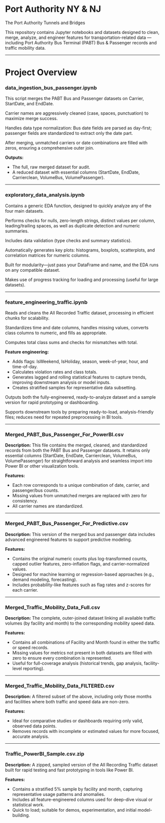 # Port Authority NY & NJ
The Port Authority Tunnels and Bridges

This repository contains Jupyter notebooks and datasets designed to clean, merge, analyze, and engineer features for transportation-related data — including Port Authority Bus Terminal (PABT) Bus & Passenger records and traffic mobility data.

---

# Project Overview

### data_ingestion_bus_passenger.ipynb
This script merges the PABT Bus and Passenger datasets on Carrier, StartDate, and EndDate.

Carrier names are aggressively cleaned (case, spaces, punctuation) to maximize merge success.

Handles data type normalization: Bus date fields are parsed as day-first; passenger fields are standardized to extract only the date part.

After merging, unmatched carriers or date combinations are filled with zeros, ensuring a comprehensive outer join.

**Outputs:**

- The full, raw merged dataset for audit.
- A reduced dataset with essential columns (StartDate, EndDate, Carrierclean, VolumeBus, VolumePassenger).

---

### exploratory_data_analysis.ipynb
Contains a generic EDA function, designed to quickly analyze any of the four main datasets.

Performs checks for nulls, zero-length strings, distinct values per column, leading/trailing spaces, as well as duplicate detection and numeric summaries.

Includes data validation (type checks and summary statistics).

Automatically generates key plots: histograms, boxplots, scatterplots, and correlation matrices for numeric columns.

Built for modularity—just pass your DataFrame and name, and the EDA runs on any compatible dataset.

Makes use of progress tracking for loading and processing (useful for large datasets).


---

### feature_engineering_traffic.ipynb
Reads and cleans the All Recorded Traffic dataset, processing in efficient chunks for scalability.

Standardizes time and date columns, handles missing values, converts class columns to numeric, and fills as appropriate.

Computes total class sums and checks for mismatches with total.

**Feature engineering:**

- Adds flags: IsWeekend, IsHoliday, season, week-of-year, hour, and time-of-day.
- Calculates violation rates and class totals.
- Generates lagged and rolling statistical features to capture trends, improving downstream analysis or model inputs.
- Creates stratified samples for representative data subsetting.

Outputs both the fully-engineered, ready-to-analyze dataset and a sample version for rapid prototyping or dashboarding.

Supports downstream tools by preparing ready-to-load, analysis-friendly files; reduces need for repeated preprocessing in BI tools.


---

### Merged_PABT_Bus_Passenger_For_PowerBI.csv
**Description:**
This file contains the merged, cleaned, and standardized records from both the PABT Bus and Passenger datasets. It retains only essential columns (StartDate, EndDate, Carrierclean, VolumeBus, VolumePassenger) for straightforward analysis and seamless import into Power BI or other visualization tools.

**Features:**

- Each row corresponds to a unique combination of date, carrier, and passenger/bus counts.
- Missing values from unmatched merges are replaced with zero for consistency.
- All carrier names are standardized.


---

### Merged_PABT_Bus_Passenger_For_Predictive.csv
**Description:**
This version of the merged bus and passenger data includes advanced engineered features to support predictive modeling.

**Features:**

- Contains the original numeric counts plus log-transformed counts, capped outlier features, zero-inflation flags, and carrier-normalized values.
- Designed for machine learning or regression-based approaches (e.g., demand modeling, forecasting).
- Includes probability-like features such as flag rates and z-scores for each carrier.


---

### Merged_Traffic_Mobility_Data_Full.csv
**Description:**
The complete, outer-joined dataset linking all available traffic volumes (by facility and month) to the corresponding mobility speed data.

**Features:**

- Contains all combinations of Facility and Month found in either the traffic or speed records.
- Missing values for metrics not present in both datasets are filled with zero to ensure every combination is represented.
- Useful for full-coverage analysis (historical trends, gap analysis, facility-level reporting).


---

### Merged_Traffic_Mobility_Data_FILTERED.csv
**Description:**
A filtered subset of the above, including only those months and facilities where both traffic and speed data are non-zero.

**Features:**

- Ideal for comparative studies or dashboards requiring only valid, observed data points.
- Removes records with incomplete or estimated values for more focused, accurate analysis.


---

### Traffic_PowerBI_Sample.csv.zip
**Description:**
A zipped, sampled version of the All Recording Traffic dataset built for rapid testing and fast prototyping in tools like Power BI.

**Features:**

- Contains a stratified 5% sample by facility and month, capturing representative usage patterns and anomalies.
- Includes all feature-engineered columns used for deep-dive visual or statistical work.
- Quick to load; suitable for demos, experimentation, and initial model-building.


